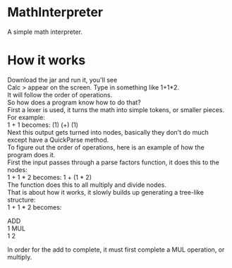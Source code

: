 # MathInterpreter
 A simple math interpreter.

# How it works
Download the jar and run it, you'll see  
Calc >
appear on the screen. Type in something like 1+1*2.  
It will follow the order of operations.  
So how does a program know how to do that?  
First a lexer is used, it turns the math into simple tokens, or smaller pieces.  
For example:  
1 + 1 becomes: (1) (+) (1)  
Next this output gets turned into nodes, basically they don't do much except have a QuickParse method.  
To figure out the order of operations, here is an example of how the program does it.  
First the input passes through a parse factors function, it does this to the nodes:  
1 + 1 * 2 becomes: 1 + (1 * 2)  
The function does this to all multiply and divide nodes.  
That is about how it works, it slowly builds up generating a tree-like structure:  
1  +  1  *  2 becomes:  

   ADD  
  1  MUL  
     1   2

In order for the add to complete, it must first complete a MUL operation, or multiply.
